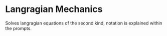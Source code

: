 # Langragian Mechanics
Solves langragian equations of the second kind, notation is explained within the prompts.
